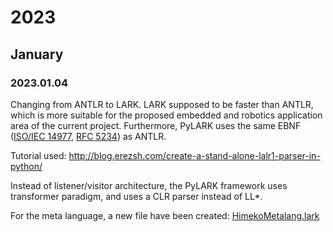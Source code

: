 # 2023

## January

### 2023.01.04
Changing from ANTLR to LARK. LARK supposed to be faster than ANTLR, which is more suitable for the proposed embedded and robotics application area of the current project.
Furthermore, PyLARK uses the same EBNF ([ISO/IEC 14977](http://www.cl.cam.ac.uk/~mgk25/iso-14977.pdf), [RFC 5234](https://www.rfc-editor.org/rfc/rfc5234)) as ANTLR.

Tutorial used: http://blog.erezsh.com/create-a-stand-alone-lalr1-parser-in-python/

Instead of listener/visitor architecture, the PyLARK framework uses transformer paradigm, and uses a CLR parser instead of LL*.

For the meta language, a new file have been created: [HimekoMetalang.lark](./himeko_lang_core/lang/HimekoMetalang.lark)